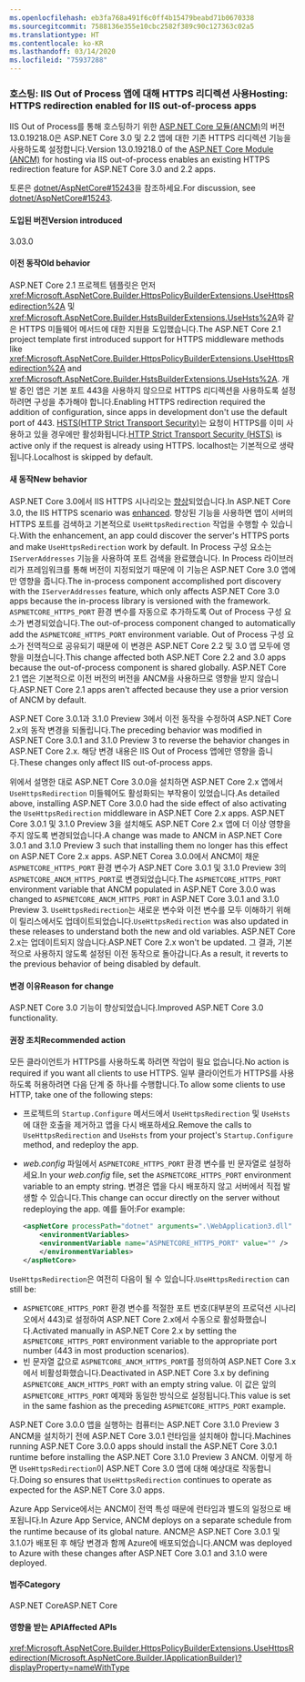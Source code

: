 ```yaml
---
ms.openlocfilehash: eb3fa768a491f6c0ff4b15479beabd71b0670338
ms.sourcegitcommit: 7588136e355e10cbc2582f389c90c127363c02a5
ms.translationtype: HT
ms.contentlocale: ko-KR
ms.lasthandoff: 03/14/2020
ms.locfileid: "75937288"
---
```

### <a name="hosting-https-redirection-enabled-for-iis-out-of-process-apps"></a><span data-ttu-id="76248-101">호스팅: IIS Out of Process 앱에 대해 HTTPS 리디렉션 사용</span><span class="sxs-lookup"><span data-stu-id="76248-101">Hosting: HTTPS redirection enabled for IIS out-of-process apps</span></span>

<span data-ttu-id="76248-102">IIS Out of Process를 통해 호스팅하기 위한 [ASP.NET Core 모듈(ANCM)](/aspnet/core/host-and-deploy/aspnet-core-module)의 버전 13.0.19218.0은 ASP.NET Core 3.0 및 2.2 앱에 대한 기존 HTTPS 리디렉션 기능을 사용하도록 설정합니다.</span><span class="sxs-lookup"><span data-stu-id="76248-102">Version 13.0.19218.0 of the [ASP.NET Core Module (ANCM)](/aspnet/core/host-and-deploy/aspnet-core-module) for hosting via IIS out-of-process enables an existing HTTPS redirection feature for ASP.NET Core 3.0 and 2.2 apps.</span></span>

<span data-ttu-id="76248-103">토론은 [dotnet/AspNetCore#15243](https://github.com/dotnet/AspNetCore/issues/15243)을 참조하세요.</span><span class="sxs-lookup"><span data-stu-id="76248-103">For discussion, see [dotnet/AspNetCore#15243](https://github.com/dotnet/AspNetCore/issues/15243).</span></span>

#### <a name="version-introduced"></a><span data-ttu-id="76248-104">도입된 버전</span><span class="sxs-lookup"><span data-stu-id="76248-104">Version introduced</span></span>

<span data-ttu-id="76248-105">3.0</span><span class="sxs-lookup"><span data-stu-id="76248-105">3.0</span></span>

#### <a name="old-behavior"></a><span data-ttu-id="76248-106">이전 동작</span><span class="sxs-lookup"><span data-stu-id="76248-106">Old behavior</span></span>

<span data-ttu-id="76248-107">ASP.NET Core 2.1 프로젝트 템플릿은 먼저 <xref:Microsoft.AspNetCore.Builder.HttpsPolicyBuilderExtensions.UseHttpsRedirection%2A> 및 <xref:Microsoft.AspNetCore.Builder.HstsBuilderExtensions.UseHsts%2A>와 같은 HTTPS 미들웨어 메서드에 대한 지원을 도입했습니다.</span><span class="sxs-lookup"><span data-stu-id="76248-107">The ASP.NET Core 2.1 project template first introduced support for HTTPS middleware methods like <xref:Microsoft.AspNetCore.Builder.HttpsPolicyBuilderExtensions.UseHttpsRedirection%2A> and <xref:Microsoft.AspNetCore.Builder.HstsBuilderExtensions.UseHsts%2A>.</span></span> <span data-ttu-id="76248-108">개발 중인 앱은 기본 포트 443을 사용하지 않으므로 HTTPS 리디렉션을 사용하도록 설정하려면 구성을 추가해야 합니다.</span><span class="sxs-lookup"><span data-stu-id="76248-108">Enabling HTTPS redirection required the addition of configuration, since apps in development don't use the default port of 443.</span></span> <span data-ttu-id="76248-109">[HSTS(HTTP Strict Transport Security)](https://cheatsheetseries.owasp.org/cheatsheets/HTTP_Strict_Transport_Security_Cheat_Sheet.html)는 요청이 HTTPS를 이미 사용하고 있을 경우에만 활성화됩니다.</span><span class="sxs-lookup"><span data-stu-id="76248-109">[HTTP Strict Transport Security (HSTS)](https://cheatsheetseries.owasp.org/cheatsheets/HTTP_Strict_Transport_Security_Cheat_Sheet.html) is active only if the request is already using HTTPS.</span></span> <span data-ttu-id="76248-110">localhost는 기본적으로 생략됩니다.</span><span class="sxs-lookup"><span data-stu-id="76248-110">Localhost is skipped by default.</span></span>

#### <a name="new-behavior"></a><span data-ttu-id="76248-111">새 동작</span><span class="sxs-lookup"><span data-stu-id="76248-111">New behavior</span></span>

<span data-ttu-id="76248-112">ASP.NET Core 3.0에서 IIS HTTPS 시나리오는 [향상](https://github.com/dotnet/AspNetCore/pull/4685)되었습니다.</span><span class="sxs-lookup"><span data-stu-id="76248-112">In ASP.NET Core 3.0, the IIS HTTPS scenario was [enhanced](https://github.com/dotnet/AspNetCore/pull/4685).</span></span> <span data-ttu-id="76248-113">향상된 기능을 사용하면 앱이 서버의 HTTPS 포트를 검색하고 기본적으로 `UseHttpsRedirection` 작업을 수행할 수 있습니다.</span><span class="sxs-lookup"><span data-stu-id="76248-113">With the enhancement, an app could discover the server's HTTPS ports and make `UseHttpsRedirection` work by default.</span></span> <span data-ttu-id="76248-114">In Process 구성 요소는 `IServerAddresses` 기능을 사용하여 포트 검색을 완료했습니다. In Process 라이브러리가 프레임워크를 통해 버전이 지정되었기 때문에 이 기능은 ASP.NET Core 3.0 앱에만 영향을 줍니다.</span><span class="sxs-lookup"><span data-stu-id="76248-114">The in-process component accomplished port discovery with the `IServerAddresses` feature, which only affects ASP.NET Core 3.0 apps because the in-process library is versioned with the framework.</span></span> <span data-ttu-id="76248-115">`ASPNETCORE_HTTPS_PORT` 환경 변수를 자동으로 추가하도록 Out of Process 구성 요소가 변경되었습니다.</span><span class="sxs-lookup"><span data-stu-id="76248-115">The out-of-process component changed to automatically add the `ASPNETCORE_HTTPS_PORT` environment variable.</span></span> <span data-ttu-id="76248-116">Out of Process 구성 요소가 전역적으로 공유되기 때문에 이 변경은 ASP.NET Core 2.2 및 3.0 앱 모두에 영향을 미쳤습니다.</span><span class="sxs-lookup"><span data-stu-id="76248-116">This change affected both ASP.NET Core 2.2 and 3.0 apps because the out-of-process component is shared globally.</span></span> <span data-ttu-id="76248-117">ASP.NET Core 2.1 앱은 기본적으로 이전 버전의 버전을 ANCM을 사용하므로 영향을 받지 않습니다.</span><span class="sxs-lookup"><span data-stu-id="76248-117">ASP.NET Core 2.1 apps aren't affected because they use a prior version of ANCM by default.</span></span>

<span data-ttu-id="76248-118">ASP.NET Core 3.0.1과 3.1.0 Preview 3에서 이전 동작을 수정하여 ASP.NET Core 2.x의 동작 변경을 되돌립니다.</span><span class="sxs-lookup"><span data-stu-id="76248-118">The preceding behavior was modified in ASP.NET Core 3.0.1 and 3.1.0 Preview 3 to reverse the behavior changes in ASP.NET Core 2.x.</span></span> <span data-ttu-id="76248-119">해당 변경 내용은 IIS Out of Process 앱에만 영향을 줍니다.</span><span class="sxs-lookup"><span data-stu-id="76248-119">These changes only affect IIS out-of-process apps.</span></span>

<span data-ttu-id="76248-120">위에서 설명한 대로 ASP.NET Core 3.0.0을 설치하면 ASP.NET Core 2.x 앱에서 `UseHttpsRedirection` 미들웨어도 활성화되는 부작용이 있었습니다.</span><span class="sxs-lookup"><span data-stu-id="76248-120">As detailed above, installing ASP.NET Core 3.0.0 had the side effect of also activating the `UseHttpsRedirection` middleware in ASP.NET Core 2.x apps.</span></span> <span data-ttu-id="76248-121">ASP.NET Core 3.0.1 및 3.1.0 Preview 3을 설치해도 ASP.NET Core 2.x 앱에 더 이상 영향을 주지 않도록 변경되었습니다.</span><span class="sxs-lookup"><span data-stu-id="76248-121">A change was made to ANCM in ASP.NET Core 3.0.1 and 3.1.0 Preview 3 such that installing them no longer has this effect on ASP.NET Core 2.x apps.</span></span> <span data-ttu-id="76248-122">ASP.NET Corea 3.0.0에서 ANCM이 채운 `ASPNETCORE_HTTPS_PORT` 환경 변수가 ASP.NET Core 3.0.1 및 3.1.0 Preview 3의 `ASPNETCORE_ANCM_HTTPS_PORT`로 변경되었습니다.</span><span class="sxs-lookup"><span data-stu-id="76248-122">The `ASPNETCORE_HTTPS_PORT` environment variable that ANCM populated in ASP.NET Core 3.0.0 was changed to `ASPNETCORE_ANCM_HTTPS_PORT` in ASP.NET Core 3.0.1 and 3.1.0 Preview 3.</span></span> <span data-ttu-id="76248-123">`UseHttpsRedirection`는 새로운 변수와 이전 변수를 모두 이해하기 위해 이 릴리스에서도 업데이트되었습니다.</span><span class="sxs-lookup"><span data-stu-id="76248-123">`UseHttpsRedirection` was also updated in these releases to understand both the new and old variables.</span></span> <span data-ttu-id="76248-124">ASP.NET Core 2.x는 업데이트되지 않습니다.</span><span class="sxs-lookup"><span data-stu-id="76248-124">ASP.NET Core 2.x won't be updated.</span></span> <span data-ttu-id="76248-125">그 결과, 기본적으로 사용하지 않도록 설정된 이전 동작으로 돌아갑니다.</span><span class="sxs-lookup"><span data-stu-id="76248-125">As a result, it reverts to the previous behavior of being disabled by default.</span></span>

#### <a name="reason-for-change"></a><span data-ttu-id="76248-126">변경 이유</span><span class="sxs-lookup"><span data-stu-id="76248-126">Reason for change</span></span>

<span data-ttu-id="76248-127">ASP.NET Core 3.0 기능이 향상되었습니다.</span><span class="sxs-lookup"><span data-stu-id="76248-127">Improved ASP.NET Core 3.0 functionality.</span></span>

#### <a name="recommended-action"></a><span data-ttu-id="76248-128">권장 조치</span><span class="sxs-lookup"><span data-stu-id="76248-128">Recommended action</span></span>

<span data-ttu-id="76248-129">모든 클라이언트가 HTTPS를 사용하도록 하려면 작업이 필요 없습니다.</span><span class="sxs-lookup"><span data-stu-id="76248-129">No action is required if you want all clients to use HTTPS.</span></span> <span data-ttu-id="76248-130">일부 클라이언트가 HTTPS를 사용하도록 허용하려면 다음 단계 중 하나를 수행합니다.</span><span class="sxs-lookup"><span data-stu-id="76248-130">To allow some clients to use HTTP, take one of the following steps:</span></span>

* <span data-ttu-id="76248-131">프로젝트의 `Startup.Configure` 메서드에서 `UseHttpsRedirection` 및 `UseHsts`에 대한 호출을 제거하고 앱을 다시 배포하세요.</span><span class="sxs-lookup"><span data-stu-id="76248-131">Remove the calls to `UseHttpsRedirection` and `UseHsts` from your project's `Startup.Configure` method, and redeploy the app.</span></span>
* <span data-ttu-id="76248-132">*web.config* 파일에서 `ASPNETCORE_HTTPS_PORT` 환경 변수를 빈 문자열로 설정하세요.</span><span class="sxs-lookup"><span data-stu-id="76248-132">In your *web.config* file, set the `ASPNETCORE_HTTPS_PORT` environment variable to an empty string.</span></span> <span data-ttu-id="76248-133">변경은 앱을 다시 배포하지 않고 서버에서 직접 발생할 수 있습니다.</span><span class="sxs-lookup"><span data-stu-id="76248-133">This change can occur directly on the server without redeploying the app.</span></span> <span data-ttu-id="76248-134">예를 들어:</span><span class="sxs-lookup"><span data-stu-id="76248-134">For example:</span></span>

    ```xml
    <aspNetCore processPath="dotnet" arguments=".\WebApplication3.dll" stdoutLogEnabled="false" stdoutLogFile="\\?\%home%\LogFiles\stdout" >
        <environmentVariables>
        <environmentVariable name="ASPNETCORE_HTTPS_PORT" value="" />
        </environmentVariables>
    </aspNetCore>
    ```

<span data-ttu-id="76248-135">`UseHttpsRedirection`은 여전히 다음이 될 수 있습니다.</span><span class="sxs-lookup"><span data-stu-id="76248-135">`UseHttpsRedirection` can still be:</span></span>

* <span data-ttu-id="76248-136">`ASPNETCORE_HTTPS_PORT` 환경 변수를 적절한 포트 번호(대부분의 프로덕션 시나리오에서 443)로 설정하여 ASP.NET Core 2.x에서 수동으로 활성화했습니다.</span><span class="sxs-lookup"><span data-stu-id="76248-136">Activated manually in ASP.NET Core 2.x by setting the `ASPNETCORE_HTTPS_PORT` environment variable to the appropriate port number (443 in most production scenarios).</span></span>
* <span data-ttu-id="76248-137">빈 문자열 값으로 `ASPNETCORE_ANCM_HTTPS_PORT`를 정의하여 ASP.NET Core 3.x에서 비활성화했습니다.</span><span class="sxs-lookup"><span data-stu-id="76248-137">Deactivated in ASP.NET Core 3.x by defining `ASPNETCORE_ANCM_HTTPS_PORT` with an empty string value.</span></span> <span data-ttu-id="76248-138">이 값은 앞의 `ASPNETCORE_HTTPS_PORT` 예제와 동일한 방식으로 설정됩니다.</span><span class="sxs-lookup"><span data-stu-id="76248-138">This value is set in the same fashion as the preceding `ASPNETCORE_HTTPS_PORT` example.</span></span>

<span data-ttu-id="76248-139">ASP.NET Core 3.0.0 앱을 실행하는 컴퓨터는 ASP.NET Core 3.1.0 Preview 3 ANCM을 설치하기 전에 ASP.NET Core 3.0.1 런타임을 설치해야 합니다.</span><span class="sxs-lookup"><span data-stu-id="76248-139">Machines running ASP.NET Core 3.0.0 apps should install the ASP.NET Core 3.0.1 runtime before installing the ASP.NET Core 3.1.0 Preview 3 ANCM.</span></span> <span data-ttu-id="76248-140">이렇게 하면 `UseHttpsRedirection`이 ASP.NET Core 3.0 앱에 대해 예상대로 작동합니다.</span><span class="sxs-lookup"><span data-stu-id="76248-140">Doing so ensures that `UseHttpsRedirection` continues to operate as expected for the ASP.NET Core 3.0 apps.</span></span>

<span data-ttu-id="76248-141">Azure App Service에서는 ANCM이 전역 특성 때문에 런타임과 별도의 일정으로 배포됩니다.</span><span class="sxs-lookup"><span data-stu-id="76248-141">In Azure App Service, ANCM deploys on a separate schedule from the runtime because of its global nature.</span></span> <span data-ttu-id="76248-142">ANCM은 ASP.NET Core 3.0.1 및 3.1.0가 배포된 후 해당 변경과 함께 Azure에 배포되었습니다.</span><span class="sxs-lookup"><span data-stu-id="76248-142">ANCM was deployed to Azure with these changes after ASP.NET Core 3.0.1 and 3.1.0 were deployed.</span></span>

#### <a name="category"></a><span data-ttu-id="76248-143">범주</span><span class="sxs-lookup"><span data-stu-id="76248-143">Category</span></span>

<span data-ttu-id="76248-144">ASP.NET Core</span><span class="sxs-lookup"><span data-stu-id="76248-144">ASP.NET Core</span></span>

#### <a name="affected-apis"></a><span data-ttu-id="76248-145">영향을 받는 API</span><span class="sxs-lookup"><span data-stu-id="76248-145">Affected APIs</span></span>

<xref:Microsoft.AspNetCore.Builder.HttpsPolicyBuilderExtensions.UseHttpsRedirection(Microsoft.AspNetCore.Builder.IApplicationBuilder)?displayProperty=nameWithType>

<!-- 

#### Affected APIs

`M:Microsoft.AspNetCore.Builder.HttpsPolicyBuilderExtensions.UseHttpsRedirection(Microsoft.AspNetCore.Builder.IApplicationBuilder)`

-->
